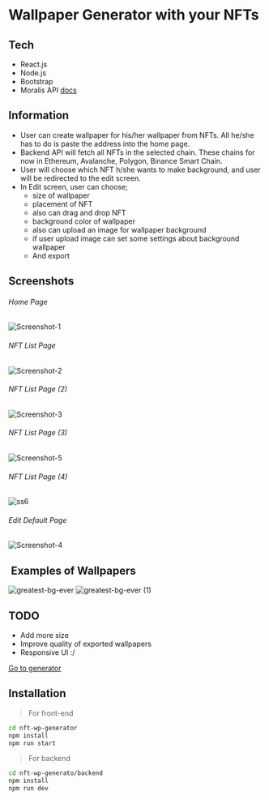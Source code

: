 # Wallpaper Generator with your NFTs

## Tech

- React.js
- Node.js
- Bootstrap
- Moralis API [docs](https://docs.moralis.io/moralis-dapp/web3-sdk)

## Information

- User can create wallpaper for his/her wallpaper from NFTs. All he/she has to do is paste the address into the home page.
- Backend API will fetch all NFTs in the selected chain. These chains for now in Ethereum, Avalanche, Polygon, Binance Smart Chain.
- User will choose which NFT h/she wants to make background, and user will be redirected to the edit screen.
- In Edit screen, user can choose;
  - size of wallpaper
  - placement of NFT
  - also can drag and drop NFT
  - background color of wallpaper
  - also can upload an image for wallpaper background
  - if user upload image can set some settings about background wallpaper
  - And export

## Screenshots

######  Home Page

![Screenshot-1](https://user-images.githubusercontent.com/77115599/164712264-b37fff60-617b-4aa1-8dd9-f1049cb29b08.png)

###### NFT List Page

![Screenshot-2](https://user-images.githubusercontent.com/77115599/164712261-717122df-4a4d-44dc-86c3-1493ba8936d1.png)

###### NFT List Page (2)

![Screenshot-3](https://user-images.githubusercontent.com/77115599/164712259-7348c725-3b73-4a6e-90ef-28f2708d18ef.png)

###### NFT List Page (3)

![Screenshot-5](https://user-images.githubusercontent.com/77115599/164712254-06755704-0a71-4e2c-909c-43bbbb1332a2.png)

###### NFT List Page (4)

![ss6](https://user-images.githubusercontent.com/77115599/164712249-5b1d6462-5541-4feb-8192-c70f0338a5eb.png)

###### Edit Default Page

![Screenshot-4](https://user-images.githubusercontent.com/77115599/164712244-e18440b7-1cfb-492d-b7fb-57ebb4bfbc5d.png)

##  Examples of Wallpapers

![greatest-bg-ever](https://user-images.githubusercontent.com/77115599/164712236-0007af5b-5c3b-49f3-b64f-276d686e273c.png)
![greatest-bg-ever (1)](https://user-images.githubusercontent.com/77115599/164712241-f912b232-9d93-48d7-8080-74e46b503613.png)

## TODO
- Add more size
- Improve quality of exported wallpapers
- Responsive UI :/

[Go to generator](https://nft-wp-generator.vercel.app/)

## Installation

> For front-end

```sh
cd nft-wp-generator
npm install
npm run start
```

> For backend

```sh
cd nft-wp-generato/backend
npm install
npm run dev
```
